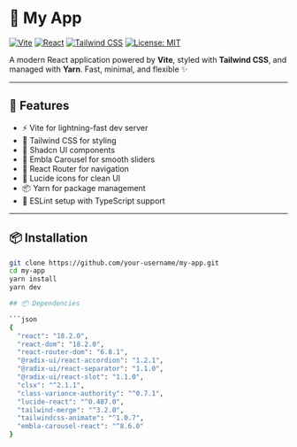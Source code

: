 # 🚀 My App

[![Vite](https://img.shields.io/badge/built%20with-vite-646CFF.svg?style=flat&logo=vite)](https://vitejs.dev/)
[![React](https://img.shields.io/badge/react-18.2.0-61DAFB?style=flat&logo=react)](https://reactjs.org/)
[![Tailwind CSS](https://img.shields.io/badge/tailwindcss-3.4.16-38B2AC?style=flat&logo=tailwind-css)](https://tailwindcss.com/)
[![License: MIT](https://img.shields.io/badge/license-MIT-yellow.svg)](LICENSE)

A modern React application powered by **Vite**, styled with **Tailwind CSS**, and managed with **Yarn**. Fast, minimal, and flexible ✨

---

## 🧩 Features

- ⚡️ Vite for lightning-fast dev server
- 🎨 Tailwind CSS for styling
- 🔁 Shadcn UI components
- 🎠 Embla Carousel for smooth sliders
- 🧭 React Router for navigation
- 🌈 Lucide icons for clean UI
- 📦 Yarn for package management
- 💅 ESLint setup with TypeScript support

---

## 📦 Installation

```bash
git clone https://github.com/your-username/my-app.git
cd my-app
yarn install
yarn dev

## 📦 Dependencies

```json
{
  "react": "18.2.0",
  "react-dom": "18.2.0",
  "react-router-dom": "6.8.1",
  "@radix-ui/react-accordion": "1.2.1",
  "@radix-ui/react-separator": "1.1.0",
  "@radix-ui/react-slot": "1.1.0",
  "clsx": "^2.1.1",
  "class-variance-authority": "^0.7.1",
  "lucide-react": "^0.487.0",
  "tailwind-merge": "^3.2.0",
  "tailwindcss-animate": "^1.0.7",
  "embla-carousel-react": "^8.6.0"
}
